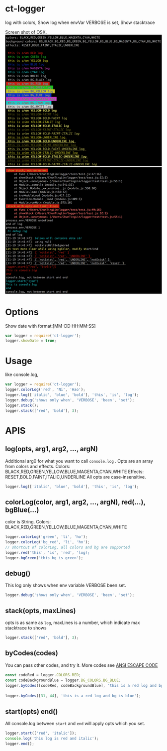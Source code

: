 # ct-logger
log with colors,
Show log when envVar VERBOSE is set,
Show stacktrace

Screen shot of OSX.
![alt tag](./screenshot_OSX1.png)
![alt tag](./screenshot_OSX2.png)

# Options
Show date with format:[MM-DD HH:MM:SS]
```js
var logger = require('ct-logger');
logger.showDate = true;
```
# Usage
like console.log,
```js
var logger = require('ct-logger');
logger.colorLog('red', 'Ni', 'Hao');
logger.log(['italic', 'blue', 'bold'], 'this', 'is', 'log');
logger.debug('shows only when', 'VERBOSE', 'been', 'set');
logger.stack();
logger.stack(['red', 'bold'], 3);
```
# APIS

## log(opts, arg1, arg2, ..., argN)
Additional arg0 for what you want to call `console.log` .
Opts are an array from colors and effects.
Colors: BLACK,RED,GREEN,YELLOW,BLUE,MAGENTA,CYAN,WHITE
Effects: RESET,BOLD,FAINT,ITALIC,UNDERLINE
All opts are case-insensitive.

```js
logger.log(['italic', 'blue', 'bold'], 'this', 'is', 'log');
```

## colorLog(color, arg1, arg2, ..., argN), red(...), bgBlue(...)
color is String.
Colors: BLACK,RED,GREEN,YELLOW,BLUE,MAGENTA,CYAN,WHITE
```js
logger.colorLog('green', 'li', 'ho');
logger.colorLog('bg_red', 'li', 'ho');
// shortcut of colorLog, all colors and bg are supported
logger.red('this', 'is', 'red', 'log);
logger.bgGreen('this bg is green');
```

## debug()
This log only shows when env variable VERBOSE been set.
```js
logger.debug('shows only when', 'VERBOSE', 'been', 'set');
```
## stack(opts, maxLines)
opts is as same as `log`, maxLines is a number, which indicate max stacktrace to shows
```js
logger.stack(['red', 'bold'], 3);
```

## byCodes(codes)
You can pass other codes, and try it.
More codes see [ANSI ESCAPE CODE](https://en.wikipedia.org/wiki/ANSI_escape_code)
```js
const codeRed = logger.COLORS.RED;
const codeBackgroundBlue = logger.BG_COLORS.BG_BLUE;
logger.byCodes([codeRed, codeBackgroundBlue], 'this is a red log and bg is blue');

logger.byCodes([31, 44], 'this is a red log and bg is blue');
```

## start(opts) end()
All console.log between `start` and `end` will apply opts which you set.
```js
logger.start(['red', 'italic']);
console.log('this log is red and italic');
logger.end();
```

